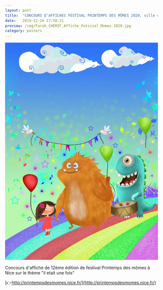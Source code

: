 ```yaml
---
layout: post
title:  "CONCOURS D’AFFICHES FESTIVAL PRINTEMPS DES MÔMES 2020, ville de Nice"
date:   2019-12-26 17:58:21
preview: /img/Farah_CHERIF_Affiche_Fetsival_Momes-2020.jpg
category: posters
---
```


![Picture 1](/img/Farah_CHERIF_Affiche_Fetsival_Momes-2020.jpg) 

Concours d'affiche de 12ème édition de festival Printemps des mômes à Nice sur le thème "il etait une fois"

[👉http://printempsdesmomes.nice.fr/](http://printempsdesmomes.nice.fr/)
